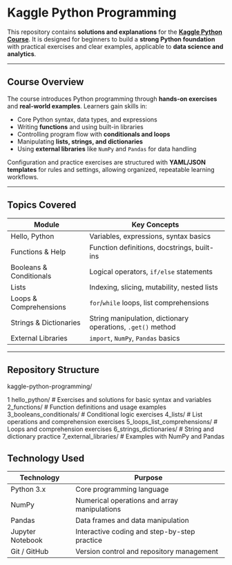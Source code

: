 # Kaggle Python Programming

This repository contains **solutions and explanations** for the **[Kaggle Python Course](https://www.kaggle.com/learn/python)**. It is designed for beginners to build a **strong Python foundation** with practical exercises and clear examples, applicable to **data science and analytics**.

---

## Course Overview

The course introduces Python programming through **hands-on exercises** and **real-world examples**. Learners gain skills in:

- Core Python syntax, data types, and expressions  
- Writing **functions** and using built-in libraries  
- Controlling program flow with **conditionals and loops**  
- Manipulating **lists, strings, and dictionaries**  
- Using **external libraries** like `NumPy` and `Pandas` for data handling  

Configuration and practice exercises are structured with **YAML/JSON templates** for rules and settings, allowing organized, repeatable learning workflows.

---

## Topics Covered

| Module | Key Concepts |
|--------|--------------|
| Hello, Python | Variables, expressions, syntax basics |
| Functions & Help | Function definitions, docstrings, built-ins |
| Booleans & Conditionals | Logical operators, `if/else` statements |
| Lists | Indexing, slicing, mutability, nested lists |
| Loops & Comprehensions | `for`/`while` loops, list comprehensions |
| Strings & Dictionaries | String manipulation, dictionary operations, `.get()` method |
| External Libraries | `import`, `NumPy`, `Pandas` basics |

---

## Repository Structure

kaggle-python-programming/

1 hello_python/ # Exercises and solutions for basic syntax and variables
2_functions/ # Function definitions and usage examples
3_booleans_conditionals/ # Conditional logic exercises
4_lists/ # List operations and comprehension exercises
5_loops_list_comprehensions/ # Loops and comprehension exercises
6_strings_dictionaries/ # String and dictionary practice
7_external_libraries/ # Examples with NumPy and Pandas

## Technology Used

| Technology       | Purpose                                      |
| ---------------- | -------------------------------------------- |
| Python 3.x       | Core programming language                    |
| NumPy            | Numerical operations and array manipulations |
| Pandas           | Data frames and data manipulation            |
| Jupyter Notebook | Interactive coding and step-by-step practice |
| Git / GitHub     | Version control and repository management    |

